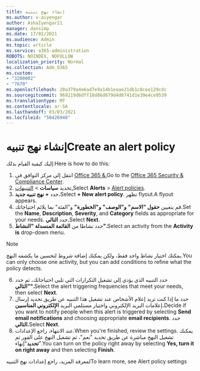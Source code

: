 ```yaml
---
title: إنشاء نهج تنبيه
ms.author: v-aiyengar
author: AshaIyengar21
manager: dansimp
ms.date: 17/02/2021
ms.audience: Admin
ms.topic: article
ms.service: o365-administration
ROBOTS: NOINDEX, NOFOLLOW
localization_priority: Normal
ms.collection: Adm_O365
ms.custom:
- "3200002"
- "7670"
ms.openlocfilehash: 20a379a4e6ad7e9a14b1eaae21db1c8cee129cdc
ms.sourcegitcommit: 969219d6dff18d86d679d4d8741d1e39e4ce9539
ms.translationtype: MT
ms.contentlocale: ar-SA
ms.lasthandoff: 03/03/2021
ms.locfileid: "50426940"
---
```

# <a name="create-an-alert-policy"></a><span data-ttu-id="9c4a3-102">إنشاء نهج تنبيه</span><span class="sxs-lookup"><span data-stu-id="9c4a3-102">Create an alert policy</span></span>

<span data-ttu-id="9c4a3-103">إليك كيفية القيام بذلك:</span><span class="sxs-lookup"><span data-stu-id="9c4a3-103">Here is how to do this:</span></span>

1. <span data-ttu-id="9c4a3-104">انتقل إلى مركز التوافق في [Office 365 &.](https://go.microsoft.com/fwlink/p/?linkid=2077143)</span><span class="sxs-lookup"><span data-stu-id="9c4a3-104">Go to the [Office 365 Security & Compliance Center](https://go.microsoft.com/fwlink/p/?linkid=2077143).</span></span>
1. <span data-ttu-id="9c4a3-105">تحديد **سياسات**  >  [التنبيهات.](https://go.microsoft.com/fwlink/?linkid=2103208)</span><span class="sxs-lookup"><span data-stu-id="9c4a3-105">Select **Alerts** > [Alert policies](https://go.microsoft.com/fwlink/?linkid=2103208).</span></span>
1. <span data-ttu-id="9c4a3-106">حدد **+ نهج تنبيه جديد.**</span><span class="sxs-lookup"><span data-stu-id="9c4a3-106">Select **+ New alert policy**.</span></span> <span data-ttu-id="9c4a3-107">تظهر flyout.</span><span class="sxs-lookup"><span data-stu-id="9c4a3-107">A flyout appears.</span></span>
1. <span data-ttu-id="9c4a3-108">قم بتعيين **حقول "الاسم"**  **و"الوصف"** **و"الخطورة"** و"الفئة" بما يلائم احتياجاتك.</span><span class="sxs-lookup"><span data-stu-id="9c4a3-108">Set the **Name**, **Description**, **Severity**, and **Category** fields as appropriate for your needs.</span></span> <span data-ttu-id="9c4a3-109">حدد **التالي.**</span><span class="sxs-lookup"><span data-stu-id="9c4a3-109">Select **Next**.</span></span>
1. <span data-ttu-id="9c4a3-110">حدد نشاطا من **القائمة المنسدلة "النشاط".**</span><span class="sxs-lookup"><span data-stu-id="9c4a3-110">Select an activity from the **Activity is** drop-down menu.</span></span>
> [!NOTE]
>  <span data-ttu-id="9c4a3-111">يمكنك اختيار نشاط واحد فقط، ولكن يمكنك إضافة شروط لتحسين ما يكشفه النهج.</span><span class="sxs-lookup"><span data-stu-id="9c4a3-111">You can only choose one activity, but you can add conditions to refine what the policy detects.</span></span>
6. <span data-ttu-id="9c4a3-112">حدد التنبيه الذي يؤدي إلى تشغيل التكرارات التي تلبي احتياجاتك، ثم حدد **"التالي".**</span><span class="sxs-lookup"><span data-stu-id="9c4a3-112">Select the alert triggering frequencies that meet your needs, then select **Next**.</span></span>
7. <span data-ttu-id="9c4a3-113">حدد ما إذا كنت تريد إعلام الأشخاص عند  تشغيل هذا التنبيه عن طريق تحديد إرسال إعلامات البريد الإلكتروني واختيار مستلمي البريد **الإلكتروني المناسبين.**</span><span class="sxs-lookup"><span data-stu-id="9c4a3-113">Decide if you want to notify people when this alert is triggered by selecting **Send email notifications** and choosing appropriate **email recipients**.</span></span> <span data-ttu-id="9c4a3-114">حدد **التالي.**</span><span class="sxs-lookup"><span data-stu-id="9c4a3-114">Select **Next**.</span></span>
8. <span data-ttu-id="9c4a3-115">عند الانتهاء، راجع الإعدادات.</span><span class="sxs-lookup"><span data-stu-id="9c4a3-115">When you're finished, review the settings.</span></span> <span data-ttu-id="9c4a3-116">يمكنك تشغيل النهج مباشرة عن طريق  تحديد "نعم"، ثم تشغيل النهج على الفور ثم **تحديد**"إنهاء".</span><span class="sxs-lookup"><span data-stu-id="9c4a3-116">You can turn on the policy right away by selecting **Yes, turn it on right away** and then selecting **Finish**.</span></span>

<span data-ttu-id="9c4a3-117">لمعرفة المزيد، راجع إعدادات نهج التنبيه</span><span class="sxs-lookup"><span data-stu-id="9c4a3-117">To learn more, see Alert policy settings</span></span>

